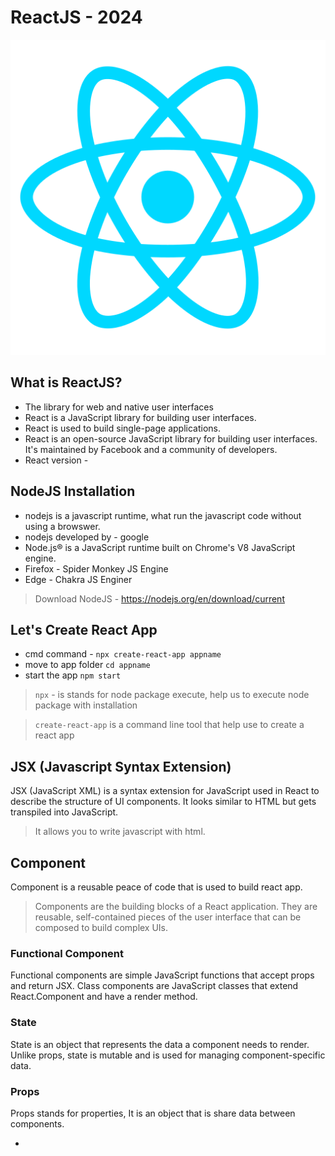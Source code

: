 # ReactJS - 2024

![ReactJS](./imgs/reactjs.png)

## What is ReactJS?

- The library for web and native user interfaces
- React is a JavaScript library for building user interfaces.
- React is used to build single-page applications.
- React is an open-source JavaScript library for building user interfaces. It's maintained by Facebook and a community of developers.
- React version -

## NodeJS Installation

- nodejs is a javascript runtime, what run the javascript code without using a browswer.
- nodejs developed by - google
- Node.js® is a JavaScript runtime built on Chrome's V8 JavaScript engine.
- Firefox - Spider Monkey JS Engine
- Edge - Chakra JS Enginer

> Download NodeJS - https://nodejs.org/en/download/current

## Let's Create React App

- cmd command - `npx create-react-app appname`
- move to app folder `cd appname`
- start the app `npm start`

> `npx` - is stands for node package execute, help us to execute node package with installation

> `create-react-app` is a command line tool that help use to create a react app

## JSX (Javascript Syntax Extension)

JSX (JavaScript XML) is a syntax extension for JavaScript used in React to describe the structure of UI components. It looks similar to HTML but gets transpiled into JavaScript.

> It allows you to write javascript with html.

## Component

Component is a reusable peace of code that is used to build react app.

> Components are the building blocks of a React application. They are reusable, self-contained pieces of the user interface that can be composed to build complex UIs.

### Functional Component

Functional components are simple JavaScript functions that accept props and return JSX. Class components are JavaScript classes that extend React.Component and have a render method.

### State

State is an object that represents the data a component needs to render. Unlike props, state is mutable and is used for managing component-specific data.

### Props

Props stands for properties, It is an object that is share data between components.

-
